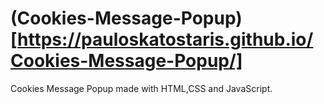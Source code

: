 # (Cookies-Message-Popup) [https://pauloskatostaris.github.io/Cookies-Message-Popup/]

Cookies Message Popup made with HTML,CSS and JavaScript.
